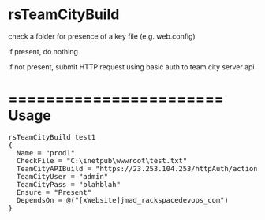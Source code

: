 
rsTeamCityBuild
=======================


check a folder for presence of a key file (e.g. web.config)

if present, do nothing

if not present, submit HTTP request using basic auth to team city server api

=======================
Usage
=======================
<pre>
rsTeamCityBuild test1
{
  Name = "prod1"
  CheckFile = "C:\inetpub\wwwroot\test.txt"
  TeamCityAPIBuild = "https://23.253.104.253/httpAuth/action.html?add2Queue=Test1_80"
  TeamCityUser = "admin"
  TeamCityPass = "blahblah"
  Ensure = "Present"
  DependsOn = @("[xWebsite]jmad_rackspacedevops_com")
}
</pre>
